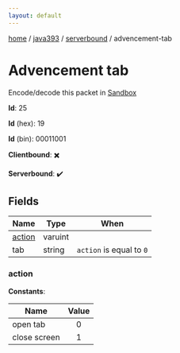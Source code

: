 ```yaml
---
layout: default
---
```


[home](/)  /  [java393](/protocol/java393)  /  [serverbound](/protocol/java393/serverbound)  /  advencement-tab

# Advencement tab

Encode/decode this packet in [Sandbox](../../../sandbox/java393#Serverbound.AdvencementTab)

**Id**: 25

**Id** (hex): 19

**Id** (bin): 00011001

**Clientbound**: ✖️

**Serverbound**: ✔️

## Fields

Name | Type | When
---|---|:---:
[action](#action) | varuint | 
tab | string | <code>action</code> is equal to <code>0</code>

### action

**Constants**:

Name | Value
---|:---:
open tab | 0
close screen | 1
